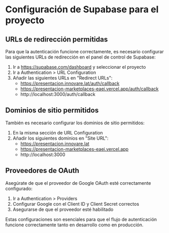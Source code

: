 # Configuración de Supabase para el proyecto

## URLs de redirección permitidas

Para que la autenticación funcione correctamente, es necesario configurar las siguientes URLs de redirección en el panel de control de Supabase:

1. Ir a https://supabase.com/dashboard y seleccionar el proyecto
2. Ir a Authentication > URL Configuration
3. Añadir las siguientes URLs en "Redirect URLs":
   - https://presentacion.innovare.lat/auth/callback
   - https://presentacion-marketplaces-eaei.vercel.app/auth/callback
   - http://localhost:3000/auth/callback

## Dominios de sitio permitidos

También es necesario configurar los dominios de sitio permitidos:

1. En la misma sección de URL Configuration
2. Añadir los siguientes dominios en "Site URL":
   - https://presentacion.innovare.lat
   - https://presentacion-marketplaces-eaei.vercel.app
   - http://localhost:3000

## Proveedores de OAuth

Asegúrate de que el proveedor de Google OAuth esté correctamente configurado:

1. Ir a Authentication > Providers
2. Configurar Google con el Client ID y Client Secret correctos
3. Asegurarse de que el proveedor esté habilitado

Estas configuraciones son esenciales para que el flujo de autenticación funcione correctamente tanto en desarrollo como en producción.
